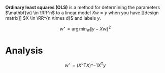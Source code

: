 **Ordinary least squares (OLS)** is a method for determining the parameters $\mathbf{w} \in \RR^n$ to a linear model $Xw \approx y$ when you have [[design matrix]] $X \in \RR^{n \times d}$ and labels $y$.

$$
w^\star = \arg\min_w \lVert y - Xw \rVert^2
$$

# Analysis

$$
w^\star = (X\^\mathsf{T}X)\^{-1}X^\mathsf{T}y \tag{OLS Solution}
$$